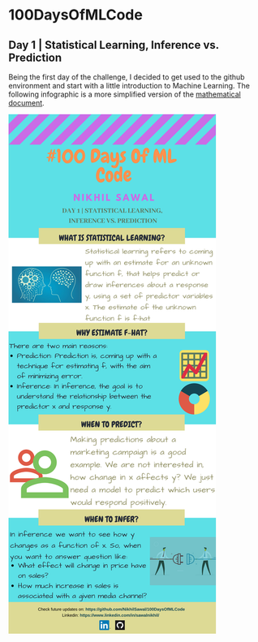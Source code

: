 # 100DaysOfMLCode

## Day 1 | Statistical Learning, Inference vs. Prediction  
Being the first day of the challenge, I decided to get used to the github environment and start with a little introduction to Machine 
Learning. The following infographic is a more simplified version of the [mathematical document](https://github.com/NikhilSawal/100DaysOfMLCode/blob/master/day%201/day%201.docx).  

![](Images/Day_1.png)  
